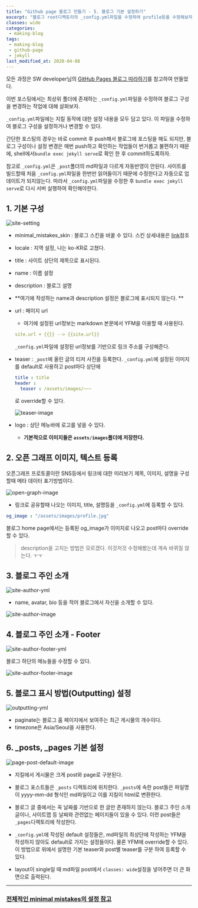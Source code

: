 ```yaml
---
title: "Github page 블로그 만들기 - 5. 블로그 기본 설정하기"
excerpt: "블로그 root디렉토리의 _config.yml파일을 수정하여 profile등을 수정해보자."
classes: wide
categories:
 - making-blog
tags:
 - making-blog
 - github-page
 - jekyll
last_modified_at: 2020-04-08
---
```




모든 과정은 SW developer님의 [GitHub Pages 블로그 따라하기](https://devinlife.com/howto/)를 참고하여 만들었다.

이번 포스팅에서는 최상위 폴더에 존재하는 `_config.yml`파일을 수정하여 블로그 구성을 변경하는 작업에 대해 살펴보자.

`_config.yml`파일에는 지킬 동작에 대한 설정 내용을 모두 담고 있다. 이 파일을 수정하여 블로그 구성을 설정하거나 변경할 수 있다.

간단한 포스팅의 경우는 바로 commit 후 push해서 블로그에 포스팅을 해도 되지만, 블로그 구성이나 설정 변경은 매번 push하고 확인하는 작업들이 번거롭고 불편하기 때문에, shell에서`bundle exec jekyll serve`로 확인 한 후 commit하도록하자.

참고로 `_config.yml`은 `_post`폴더의 md파일과 다르게 자동반영이 안된다. 사이트를 빌드할때 처음 `_config.yml`파일을 한번만 읽어들이기 때문에 수정한다고 자동으로 업데이트가 되지않는다. 따라서 `_config.yml`파일을 수정한 후 `bundle exec jekyll serve`로 다시 서버 실행하여 확인해야한다.

## 1. 기본 구성

![site-setting]({{site.url}}/assets/images/2020-03-20-making-blog-5.assets/site-setting-yml.png)

* minimal_mistakes_skin : 블로그 스킨을 바꿀 수 있다. 스킨 상세내용은 [link](https://mmistakes.github.io/minimal-mistakes/docs/configuration/)참조
* locale : 지역 설정, 나는 ko-KR로 고쳤다.
* title : 사이트 상단의 제목으로 표시된다.
* name : 이름 설정
* description : 블로그 설명
  
* **여기에 작성하는 name과 description 설정은 블로그에 표시되지 않는다. **
  
* url : 페이지 url

  * 여기에 설정된 url정보는 markdown 본문에서 YFM을 이용할 때 사용된다. 

  ```yaml
  site.url + {{}} --> {{site.url}}
  ```

  `_config.yml`파일에 설정된 url정보를 기반으로 링크 주소를 구성해준다.

* teaser :  `_post`에 올린 글의 티저 사진을 등록한다. `_config.yml`에 설정된 이미지를 default로 사용하고 post마다 상단에

  ```yaml
  title : title
  header :
  	teaser : /assets/images/~~~
  ```

  로 override할 수 있다.

  ![teaser-image]({{site.url}}/assets/images/2020-03-20-making-blog-5.assets/teaser-image.png)

* logo : 상단 메뉴바에 로고를 넣을 수 있다.
  
  * **기본적으로 이미지들은 `assets/images`폴더에 저장한다.**



## 2. 오픈 그래프 이미지, 텍스트 등록

오픈그래프 프로토콜이란 SNS등에서 링크에 대한 미리보기 제목, 이미지, 설명을 구성할때 메타 데이터 표기방법이다.

![open-graph-image]({{site.url}}/assets/images/2020-03-20-making-blog-5.assets/open-graph-image.png)

* 링크로 공유할때 나오는 이미지, title, 설명등을 `_config.yml`에 등록할 수 있다.

```yaml
og_image : "/assets/images/profile.jpg"
```

블로그 home page에서는 등록된 og_image가 이미지로 나오고 post마다 override할 수 있다.

> description을 고치는 방법은 모르겠다. 이것저것 수정해봤는데 계속 바뀌질 않는다. ㅜㅜ



## 3. 블로그 주인 소개

![site-author-yml]({{site.url}}/assets/images/2020-03-20-making-blog-5.assets/site-author-yml.png)

* name, avatar, bio 등을 적어 블로그에서 자신을 소개할 수 있다.

![site-author-image]({{site.url}}/assets/images/2020-03-20-making-blog-5.assets/site-author-image.png)

## 4. 블로그 주인 소개 - Footer

![site-author-footer-yml]({{site.url}}/assets/images/2020-03-20-making-blog-5.assets/site-author-footer-yml.png)

블로그 하단의 메뉴들을 수정할 수 있다.

![site-author-footer-image]({{site.url}}/assets/images/2020-03-20-making-blog-5.assets/site-author-footer-image.png)



## 5. 블로그 표시 방법(Outputting) 설정

![outputting-yml]({{site.url}}/assets/images/2020-03-20-making-blog-5.assets/outputting-yml.png)

* paginate는 블로그 홈 페이지에서 보여주는 최근 게시물의 개수이다.
* timezone은 Asia/Seoul을 사용한다.



## 6. _posts, _pages 기본 설정

![page-post-default-image]({{site.url}}/assets/images/2020-03-20-making-blog-5.assets/page-post-default-image.png)

* 지킬에서 게시물은 크게 post와 page로 구분된다.

* 블로그 포스트들은 `_posts` 디렉토리에 위치한다. `_posts`에 속한 post들은 파일명이 yyyy-mm-dd 형식인 md파일이고 이를 지킬이 html로 변환한다.

* 블로그 글 중에서는 꼭 날짜를 기반으로 한 글만 존재하지 않는다. 블로그 주인 소개 글이나, 사이트맵 등 날짜와 관련없는 페이지들이 있을 수 있다. 이련 post들은 `_pages`디렉토리에 작성한다.

* `_config.yml`에 작성된 default 설정들은, md파일의 최상단에 작성하는 YFM을 작성하지 않아도 default로 가지는 설정들이다. 물론 YFM에 override할 수 있다. 이 방법으로 위에서 설명한 기본 teaser와 post별 teaser를 구분 하여 등록할 수 있다.

* layout이 single일 때 md파일 post에서 `classes: wide`설정을 넣어주면 더 큰 화면으로 출력된다.

  

---



### [전체적인 minimal mistakes의 설정 참고](https://mmistakes.github.io/minimal-mistakes/docs/configuration/)

